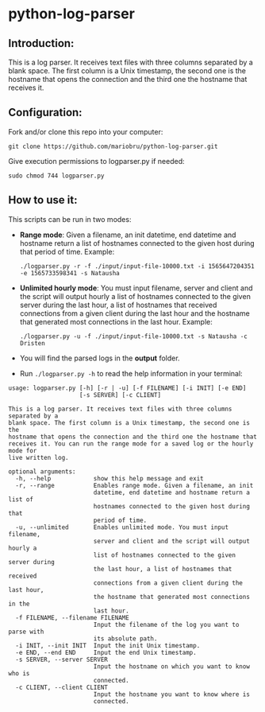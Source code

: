 # python-log-parser

## Introduction:
This is a log parser. It receives text files with three columns separated by a blank space. The first column is a Unix timestamp, the second one is the hostname that opens the connection and the third one the hostname that receives it.

## Configuration:
Fork and/or clone this repo into your computer:

`git clone https://github.com/mariobru/python-log-parser.git` 

Give execution permissions to logparser.py if needed:

`sudo chmod 744 logparser.py`

## How to use it:
This scripts can be run in two modes:

* **Range mode**: Given a filename, an init datetime, end datetime and hostname return a list of hostnames connected to the given host during that period of time. Example:

    `./logparser.py -r -f ./input/input-file-10000.txt -i 1565647204351 -e 1565733598341 -s Natausha`
* **Unlimited hourly mode**: You must input filename, server and client and the script will output hourly a list of hostnames connected to the given server during the last hour, a list of hostnames that received connections from a given client during the last hour and the hostname that generated most connections in the last hour. Example: 

    `./logparser.py -u -f ./input/input-file-10000.txt -s Natausha -c Dristen`                       

* You will find the parsed logs in the **output** folder.
* Run `./logparser.py -h` to read the help information in your terminal:  

```
usage: logparser.py [-h] [-r | -u] [-f FILENAME] [-i INIT] [-e END]
                    [-s SERVER] [-c CLIENT]

This is a log parser. It receives text files with three columns separated by a
blank space. The first column is a Unix timestamp, the second one is the
hostname that opens the connection and the third one the hostname that
receives it. You can run the range mode for a saved log or the hourly mode for
live written log.

optional arguments:
  -h, --help            show this help message and exit
  -r, --range           Enables range mode. Given a filename, an init
                        datetime, end datetime and hostname return a list of
                        hostnames connected to the given host during that
                        period of time.
  -u, --unlimited       Enables unlimited mode. You must input filename,
                        server and client and the script will output hourly a
                        list of hostnames connected to the given server during
                        the last hour, a list of hostnames that received
                        connections from a given client during the last hour,
                        the hostname that generated most connections in the
                        last hour.
  -f FILENAME, --filename FILENAME
                        Input the filename of the log you want to parse with
                        its absolute path.
  -i INIT, --init INIT  Input the init Unix timestamp.
  -e END, --end END     Input the end Unix timestamp.
  -s SERVER, --server SERVER
                        Input the hostname on which you want to know who is
                        connected.
  -c CLIENT, --client CLIENT
                        Input the hostname you want to know where is
                        connected.
```
